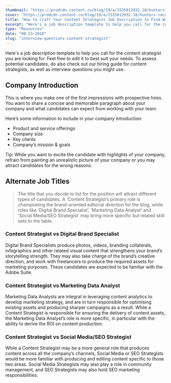 ```yaml
---
thumbnail: "https://prodcdn.content.co/blog/19/a/1535012932.18/hunters-race-408744-unsplash.png"
cover: "https://prodcdn.content.co/blog/19/a/1535012932.18/hunters-race-408744-unsplash.png"
title: "How to Craft Your Content Strategist Job Description to Find Winning Candidates"
excerpt: "Here's a job description template to help you call for the content strategist you are looking for. Feel free to edit it to best suit your needs. To assess potential candidates, do also check out our hiring guide for content strategists, as well as interview questions you might use."
type: "Resources"
date: "08-23-2018"
slug: "interview-questions-content-strategist"
---
```


Here's a job description template to help you call for the content strategist you are looking for. Feel free to edit it to best suit your needs. To assess potential candidates, do also check out our hiring guide for content strategists, as well as interview questions you might use.


## Company Introduction

This is where you make one of the first impressions with prospective hires. You want to share a concise and memorable paragraph about your company and what candidates can expect from working with your team.

Here’s some information to include in your company introduction:
- Product and service offerings
- Company size
- Key clients
- Company’s mission & goals
 
 Tip: While you want to excite the candidate with highlights of your company, refrain from painting an unrealistic picture of your company or you may attract candidates for the wrong reasons.

## Alternate Job Titles

> The title that you decide to list for the position will attract different types of candidates. A ‘Content Strategist’s primary role is championing the brand-oriented editorial direction for the blog, while roles like ‘Digital Brand Specialist’, ‘Marketing Data Analyst’ and ‘Social Media/SEO Strategist’ may bring more specific but related skill sets to the table. 


### Content Strategist vs Digital Brand Specialist

Digital Brand Specialists produce photos, videos, branding collaterals, infographics and other related visual content that strengthens your brand’s storytelling strength. They may also take charge of the brand’s creative direction, and work with freelancers to produce the required assets for marketing purposes. These candidates are expected to be familiar with the Adobe Suite.

### Content Strategist vs Marketing Data Analyst

Marketing Data Analysts are integral in leveraging content analytics to develop marketing strategy, and are in turn responsible for optimising existing assets and producing sharper campaigns as a result. While a Content Strategist is responsible for ensuring the delivery of content assets, the Marketing Data Analyst’s role is more specific, in particular with the ability to derive the ROI on content production. 

### Content Strategist vs Social Media/SEO Strategist

While a Content Strategist may be a more general role that produces content across all the company’s channels, Social Media or SEO Strategists would be more familiar with producing and editing content specific to those two areas. Social Media Strategists may also play a role in community management, and SEO Strategists may also hold SEO marketing responsibilities.







